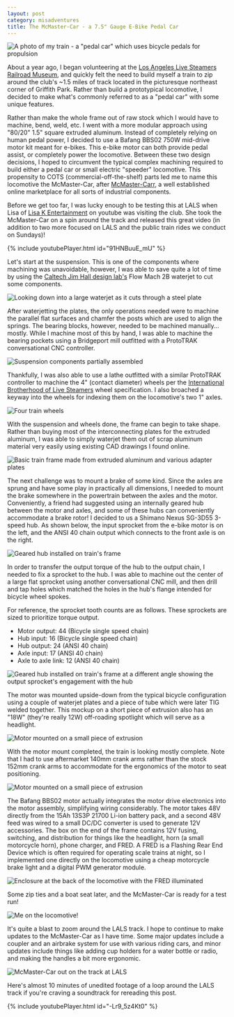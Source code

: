```yaml
---
layout: post
category: misadventures
title: The McMaster-Car - a 7.5" Gauge E-Bike Pedal Car
---
```

![A photo of my train - a "pedal car" which uses bicycle pedals for propulsion](/images/McMaster-Car/mcmaster-car_side.jpg)

About a year ago, I began volunteering at the <a href="https://lalsrm.org/" target="_blank">Los Angeles Live Steamers Railroad Museum</a>, and quickly felt the need to build myself a train to zip around the club's ~1.5 miles of track located in the picturesque northeast corner of Griffith Park. Rather than build a prototypical locomotive, I decided to make what's commonly referred to as a "pedal car" with some unique features.<!--more-->

Rather than make the whole frame out of raw stock which I would have to machine, bend, weld, etc. I went with a more modular approach using "80/20" 1.5" square extruded aluminum. Instead of completely relying on human pedal power, I decided to use a Bafang BBS02 750W mid-drive motor kit meant for e-bikes. This e-bike motor can both provide pedal assist, or completely power the locomotive. Between these two design decisions, I hoped to circumvent the typical complex machining required to build either a pedal car or small electric "speeder" locomotive. This propensity to COTS (commercial-off-the-shelf) parts led me to name this locomotive the McMaster-Car, after <a href="https://www.mcmaster.com/" target="_blank">McMaster-Carr</a>, a well established online marketplace for all sorts of industrial components.

Before we get too far, I was lucky enough to be testing this at LALS when Lisa of <a href="https://www.youtube.com/@LisaKEntertainment" target="_blank">Lisa K Entertainment</a> on youtube was visiting the club. She took the McMaster-Car on a spin around the track and released this great video (in addition to two more focused on LALS and the public train rides we conduct on Sundays)!

{% include youtubePlayer.html id="91HNBuuE_mU" %}

Let's start at the suspension. This is one of the components where machining was unavoidable, however, I was able to save quite a lot of time by using the <a href="http://caltech-mce-lab.wikidot.com/" target="_blank">Caltech Jim Hall design lab's</a> Flow Mach 2B waterjet to cut some components.

![Looking down into a large waterjet as it cuts through a steel plate](/images/McMaster-Car/waterjetting_suspension.jpg)

After waterjetting the plates, the only operations needed were to machine the parallel flat surfaces and chamfer the posts which are used to align the springs. The bearing blocks, however, needed to be machined manually... mostly. While I machine most of this by hand, I was able to machine the bearing pockets using a Bridgeport mill outfitted with a ProtoTRAK conversational CNC controller.

![Suspension components partially assembled](/images/McMaster-Car/suspension_components.jpg)

Thankfully, I was also able to use a lathe outfitted with a similar ProtoTRAK controller to machine the 4" (contact diameter) wheels per the <a href="http://ibls.org/mediawiki/index.php/IBLS_Wheel_Standard" target="_blank">International Brotherhood of Live Steamers</a> wheel specification. I also broached a keyway into the wheels for indexing them on the locomotive's two 1" axles.

![Four train wheels](/images/McMaster-Car/wheels.jpg)

With the suspension and wheels done, the frame can begin to take shape. Rather than buying most of the interconnecting plates for the extruded aluminum, I was able to simply waterjet them out of scrap aluminum material very easily using existing CAD drawings I found online.

![Basic train frame made from extruded aluminum and various adapter plates](/images/McMaster-Car/basic_frame.jpg)

The next challenge was to mount a brake of some kind. Since the axles are sprung and have some play in practically all dimensions, I needed to mount the brake somewhere in the powertrain between the axles and the motor. Conveniently, a friend had suggested using an internally geared hub between the motor and axles, and some of these hubs can conveniently accommodate a brake rotor! I decided to us a Shimano Nexus SG-3D55 3-speed hub. As shown below, the input sprocket from the e-bike motor is on the left, and the ANSI 40 chain output which connects to the front axle is on the right.

![Geared hub installed on train's frame](/images/McMaster-Car/geared_hub.jpg)

In order to transfer the output torque of the hub to the output chain, I needed to fix a sprocket to the hub. I was able to machine out the center of a large flat sprocket using another conversational CNC mill, and then drill and tap holes which matched the holes in the hub's flange intended for bicycle wheel spokes.

For reference, the sprocket tooth counts are as follows. These sprockets are sized to prioritize torque output.
* Motor output: 44 (Bicycle single speed chain)
* Hub input: 16 (Bicycle single speed chain)
* Hub output: 24 (ANSI 40 chain)
* Axle input: 17 (ANSI 40 chain)
* Axle to axle link: 12 (ANSI 40 chain)

![Geared hub installed on train's frame at a different angle showing the output sprocket's engagement with the hub](/images/McMaster-Car/geared_hub_output_sprocket.jpg)

The motor was mounted upside-down from the typical bicycle configuration using a couple of waterjet plates and a piece of tube which were later TIG welded together. This mockup on a short piece of extrusion also has an "18W" (they're really 12W) off-roading spotlight which will serve as a headlight.

![Motor mounted on a small piece of extrusion](/images/McMaster-Car/motor_mount.jpg)

With the motor mount completed, the train is looking mostly complete. Note that I had to use aftermarket 140mm crank arms rather than the stock 152mm crank arms to accommodate for the ergonomics of the motor to seat positioning.

![Motor mounted on a small piece of extrusion](/images/McMaster-Car/mostly_complete.jpg)

The Bafang BBS02 motor actually integrates the motor drive electronics into the motor assembly, simplifying wiring considerably. The motor takes 48V directly from the 15Ah 13S3P 21700 Li-ion battery pack, and a second 48V feed was wired to a small DC/DC converter is used to generate 12V accessories. The box on the end of the frame contains 12V fusing, switching, and distribution for things like the headlight, horn (a small motorcycle horn), phone charger, and FRED. A FRED is a Flashing Rear End Device which is often required for operating scale trains at night, so I implemented one directly on the locomotive using a cheap motorcycle brake light and a digital PWM generator module.

![Enclosure at the back of the locomotive with the FRED illuminated](/images/McMaster-Car/FRED.jpg)

Some zip ties and a boat seat later, and the McMaster-Car is ready for a test run!

![Me on the locomotive!](/images/McMaster-Car/me_on_the_mcmaster-car.jpg)

It's quite a blast to zoom around the LALS track. I hope to continue to make updates to the McMaster-Car as I have time. Some major updates include a coupler and an airbrake system for use with various riding cars, and minor updates include things like adding cup holders for a water bottle or radio, and making the handles a bit more ergonomic.

![McMaster-Car out on the track at LALS](/images/McMaster-Car/mcmaster-car_front.jpg)

Here's almost 10 minutes of unedited footage of a loop around the LALS track if you're craving a soundtrack for rereading this post.

{% include youtubePlayer.html id="-Lr9_5z4Kt0" %}
